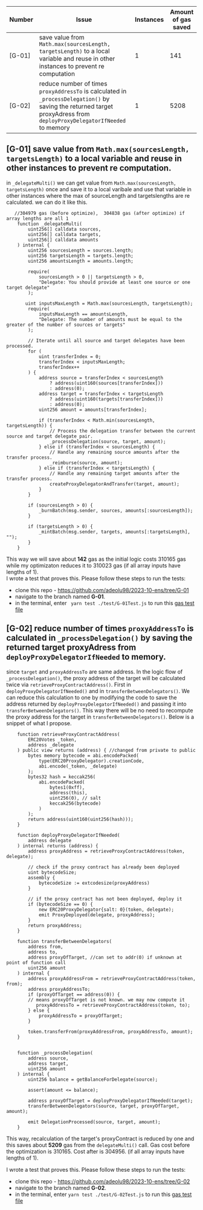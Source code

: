 
|Number |Issue  | Instances  | Amount of gas saved | 
| ----------- | ----------- | ----------- | ----------- |
| [G-01] | save value from `Math.max(sourcesLength, targetsLength)` to a local variable and reuse in other instances to prevent re computation | 1 | 141 |
| [G-02] | reduce number of times `proxyAddressTo` is calculated in `_processDelegation()` by saving the returned target proxyAdress from `deployProxyDelegatorIfNeeded` to memory | 1 | 5208 |


## [G-01] save value from `Math.max(sourcesLength, targetsLength)` to a local variable and reuse in other instances to prevent re computation. 

in `_delegateMulti()` we can get value from `Math.max(sourcesLength, targetsLength)` once and save it to a local varibale and use that variable in other instances where the max of sourceLength and targetslengths are re calculated. we can do it like this. 
```
   //304979 gas (before optimize),  304838 gas (after optimize) if array lengths are all 1
    function _delegateMulti(
        uint256[] calldata sources,
        uint256[] calldata targets,
        uint256[] calldata amounts
    ) internal {
        uint256 sourcesLength = sources.length;
        uint256 targetsLength = targets.length;
        uint256 amountsLength = amounts.length;

        require(
            sourcesLength > 0 || targetsLength > 0,
            "Delegate: You should provide at least one source or one target delegate"
        );
        
       uint inputsMaxLength = Math.max(sourcesLength, targetsLength);
        require(
            inputsMaxLength == amountsLength,
            "Delegate: The number of amounts must be equal to the greater of the number of sources or targets"
        );

        // Iterate until all source and target delegates have been processed.
        for (
            uint transferIndex = 0;
            transferIndex < inputsMaxLength;
            transferIndex++
        ) {
            address source = transferIndex < sourcesLength
                ? address(uint160(sources[transferIndex]))
                : address(0);
            address target = transferIndex < targetsLength
                ? address(uint160(targets[transferIndex]))
                : address(0);
            uint256 amount = amounts[transferIndex];

            if (transferIndex < Math.min(sourcesLength, targetsLength)) {
                // Process the delegation transfer between the current source and target delegate pair.
                _processDelegation(source, target, amount);
            } else if (transferIndex < sourcesLength) {
                // Handle any remaining source amounts after the transfer process.
                _reimburse(source, amount); 
            } else if (transferIndex < targetsLength) {
                // Handle any remaining target amounts after the transfer process.
                createProxyDelegatorAndTransfer(target, amount);
            }
        }

        if (sourcesLength > 0) {
            _burnBatch(msg.sender, sources, amounts[:sourcesLength]);
        }

        if (targetsLength > 0) {
            _mintBatch(msg.sender, targets, amounts[:targetsLength], "");
        }
    }

```
This way we will save about **142** gas as the initial logic costs 310165 gas while my optimizaton reduces it to 310023 gas (if all array inputs have lengths of 1).  
I wrote a test that proves this. Please follow these steps to run the tests:
- clone this repo - https://github.com/adeolu98/2023-10-ens/tree/G-01
- navigate to the branch named **G-01**.
- in the terminal, enter ` yarn test ./test/G-01Test.js` to run this [gas test file](https://github.com/adeolu98/2023-10-ens/blob/G-01/test/G-01Test.js)

## [G-02] reduce number of times `proxyAddressTo` is calculated in `_processDelegation()` by saving the returned target proxyAdress from `deployProxyDelegatorIfNeeded` to memory. 

since `target` and `proxyAddressTo` are same address. In the logic flow of `_processDelegation()`, the proxy address of the target will be calculated twice via `retrieveProxyContractAddress()`. First in `deployProxyDelegatorIfNeeded()` and in `transferBetweenDelegators()`. We can reduce this calculation to one by modifying the code to save the address returned by `deployProxyDelegatorIfNeeded()` and passing it into `transferBetweenDelegators()`. This way there will be no need to recompute the proxy address for the target in `transferBetweenDelegators()`. Below is a snippet of what I propose. 

```
    function retrieveProxyContractAddress(
        ERC20Votes _token,
        address _delegate
    ) public view returns (address) { //changed from private to public
        bytes memory bytecode = abi.encodePacked(
            type(ERC20ProxyDelegator).creationCode, 
            abi.encode(_token, _delegate)
        );
        bytes32 hash = keccak256(
            abi.encodePacked(
                bytes1(0xff),
                address(this),
                uint256(0), // salt
                keccak256(bytecode)
            )
        );
        return address(uint160(uint256(hash)));
    }

    function deployProxyDelegatorIfNeeded(
        address delegate
    ) internal returns (address) {
        address proxyAddress = retrieveProxyContractAddress(token, delegate);

        // check if the proxy contract has already been deployed
        uint bytecodeSize;
        assembly {
            bytecodeSize := extcodesize(proxyAddress)
        }

        // if the proxy contract has not been deployed, deploy it
        if (bytecodeSize == 0) {
            new ERC20ProxyDelegator{salt: 0}(token, delegate);
            emit ProxyDeployed(delegate, proxyAddress);
        }
        return proxyAddress;
    }

    function transferBetweenDelegators(
        address from,
        address to,
        address proxyOfTarget, //can set to addr(0) if unknown at point of function call
        uint256 amount
    ) internal {
        address proxyAddressFrom = retrieveProxyContractAddress(token, from);
        address proxyAddressTo;
        if (proxyOfTarget == address(0)) {
        // means proxyOfTarget is not known. we may now compute it
           proxyAddressTo = retrieveProxyContractAddress(token, to);
        } else {
            proxyAddressTo = proxyOfTarget;
        }
        
        token.transferFrom(proxyAddressFrom, proxyAddressTo, amount);
    }


    function _processDelegation(
        address source,
        address target,
        uint256 amount
    ) internal {
        uint256 balance = getBalanceForDelegate(source);

        assert(amount <= balance);

        address proxyOfTarget = deployProxyDelegatorIfNeeded(target);
        transferBetweenDelegators(source, target, proxyOfTarget, amount);

        emit DelegationProcessed(source, target, amount);
    }
```
This way, recalculation of the target's proxyContract is reduced by one and this saves about **5209** gas from the `delegateMulti()` call. Gas cost before the optimization is 310165. Cost after is 304956. (if all array inputs have lengths of 1).

I wrote a test that proves this. Please follow these steps to run the tests:
- clone this repo - https://github.com/adeolu98/2023-10-ens/tree/G-02
- navigate to the branch named **G-02**.
- in the terminal, enter `yarn test ./test/G-02Test.js` to run this [gas test file](https://github.com/adeolu98/2023-10-ens/blob/G-02/test/G-02Test.js)

